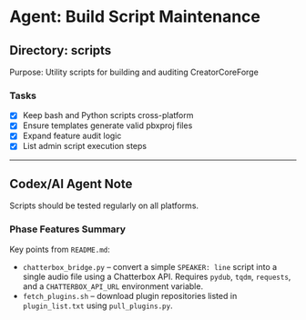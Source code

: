 # Agent: Build Script Maintenance

## Directory: scripts
Purpose: Utility scripts for building and auditing CreatorCoreForge

### Tasks
- [x] Keep bash and Python scripts cross-platform
- [x] Ensure templates generate valid pbxproj files
- [x] Expand feature audit logic
- [x] List admin script execution steps

---

## Codex/AI Agent Note
Scripts should be tested regularly on all platforms.

### Phase Features Summary
Key points from `README.md`:
- `chatterbox_bridge.py` – convert a simple `SPEAKER: line` script into a single audio file using a Chatterbox API. Requires `pydub`, `tqdm`, `requests`, and a `CHATTERBOX_API_URL` environment variable.
- `fetch_plugins.sh` – download plugin repositories listed in `plugin_list.txt` using `pull_plugins.py`.

